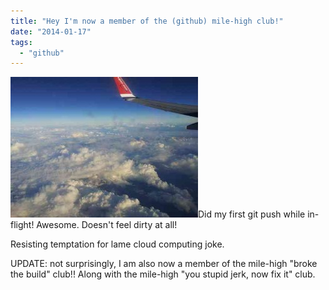 ```yaml
---
title: "Hey I'm now a member of the (github) mile-high club!"
date: "2014-01-17"
tags: 
  - "github"
---
```


[![clouds](images/clouds-300x225.jpg)](http://theludwigs.com/wp-content/uploads/2014/01/clouds.jpg)Did my first git push while in-flight! Awesome. Doesn't feel dirty at all!

Resisting temptation for lame cloud computing joke.

UPDATE: not surprisingly, I am also now a member of the mile-high "broke the build" club!! Along with the mile-high "you stupid jerk, now fix it" club.
